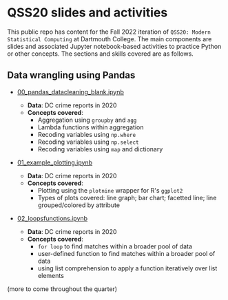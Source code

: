 # QSS20 slides and activities

This public repo has content for the Fall 2022 iteration of `QSS20: Modern Statistical Computing` at Dartmouth College. The main components are slides and associated Jupyter notebook-based activities to practice Python or other concepts. The sections and skills covered are as follows.

## Data wrangling using Pandas

- [00_pandas_datacleaning_blank.ipynb](https://github.com/jhaber-zz/QSS20_public/blob/main/activities/00_pandas_datacleaning_blank.ipynb)
  - **Data**: DC crime reports in 2020
  - **Concepts covered**:
    - Aggregation using `groupby` and `agg`
    - Lambda functions within aggregation
    - Recoding variables using `np.where`
    - Recoding variables using `np.select`
    - Recoding variables using `map` and dictionary

- [01_example_plotting.ipynb](https://github.com/jhaber-zz/QSS20_public/blob/main/activities/01_example_plotting.ipynb)
  - **Data**: DC crime reports in 2020
  - **Concepts covered**:
    - Plotting using the `plotnine` wrapper for R's `ggplot2`
    - Types of plots covered: line graph; bar chart; facetted line; line grouped/colored by attribute

- [02_loopsfunctions.ipynb](https://github.com/jhaber-zz/QSS20_public/blob/main/activities/02_loopsfunctions.ipynb)
  - **Data**: DC crime reports in 2020
  - **Concepts covered**:
    - `for loop` to find matches within a broader pool of data
    - user-defined function to find matches within a broader pool of data
    - using list comprehension to apply a function iteratively over list elements 

(more to come throughout the quarter)

